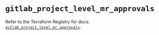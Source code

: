 # `gitlab_project_level_mr_approvals`

Refer to the Terraform Registry for docs: [`gitlab_project_level_mr_approvals`](https://registry.terraform.io/providers/gitlabhq/gitlab/18.1.1/docs/resources/project_level_mr_approvals).
